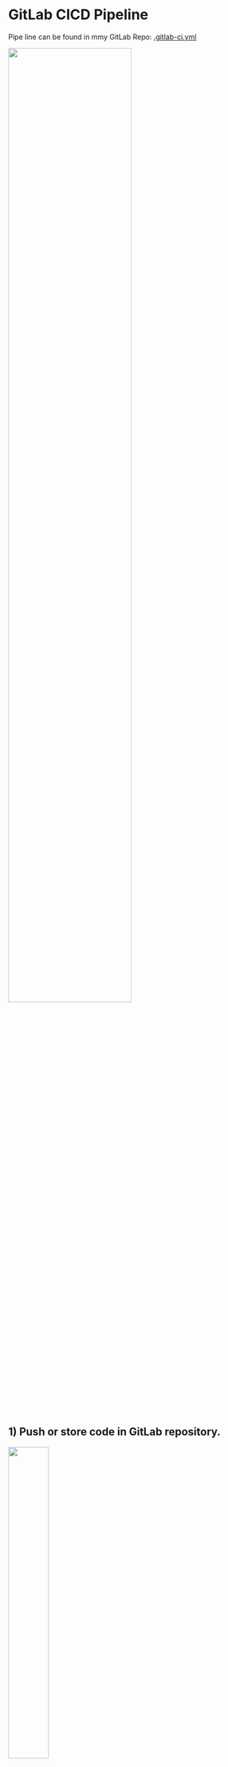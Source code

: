 # GitLab CICD Pipeline
Pipe line can be found in mmy GitLab Repo: [.gitlab-ci.yml](https://gitlab.com/kyleyap/cicd/-/blob/main/.gitlab-ci.yml)

<p align="left">
  <img width="70%" height="70%" src="https://github.com/famasboy888/GitLab__CICD/assets/23441168/7239c6f0-6a08-4ce0-82a6-7a357c9ce51d">
</p>

## 1) Push or store code in GitLab repository.

<p align="left">
  <img width="40%" height="40%" src="https://github.com/famasboy888/GitLab__CICD/assets/23441168/b1e53716-037d-46ea-9602-095b97720f9c">
</p>

## 2) Create the CI/CD Pipeline.

### 2.1) Create a file called `.gitlab-ci.yml` in the root directory

<p align="left">
  <img width="40%" height="40%" src="https://github.com/famasboy888/GitLab__CICD/assets/23441168/dd145081-c034-43a0-93c2-a9ada1be6f58">
</p>

### 2.2) Create test job:

```yaml
run_tests:                                               <== Name of the step
    image: python:3.9-slim-buster                        <== Replaces the default docker image executor e.g. Ruby
    before_script:                                       <== You can run pre-defined commands or scripts here
        - apt-get update && apt-get install make -y      <== this is the predefined command to install 'make'
    script:                                              <== this is the main script command
        - make test
```

### 2.3) Create build job:

- We need to first create an New Access Token from DockerHub.io
- Copy the username and secret temporarily.
- Go back to GitLab > Settings > CI/CD > Variables > Add Variable

Now we will edit the Pipeline yaml file

```bash
variables:                                                      <== Pipeline level variable
    IMG_NAME: famasboy888/demo-app
    IMG_TAG: 1.0.0

run_tests:
  ...
  ...

build_image:                                                  
    image: docker:26.1.0-alpine3.19                            <== base image
    services:                                                  <== we can run daemon service
        - docker:26.1.0-dind-alpine3.19                        <== daemon image
    variables:                                                 <== Job level variable
        DOCKER_TLS_CERTDIR: "/certs"                           <== Connection between the base image and service daemon
    before_script:
        - docker login -u $DOCKERHUB_USER -p $DOCKERHUB_SECRET    <== login using credentials
    script:
        - docker build -t $IMG_NAME:$IMG_TAG .
        - docker push $IMG_NAME:$IMG_TAG
```

### 2.4) We notice that the jobs are ran in parallel. We don't want that so we use `stages` key:

```yaml
variables:
    ...

stages:                  <== define stages and order of the jobs
    - test
    - build

run_tests:
    stage: test          <== specify the stage
    ...

build_image:
    stage: build         <== specify the stage
    ...
```

You will have a sequenced job after:

<p align="left">
  <img width="40%" height="40%" src="https://github.com/famasboy888/GitLab__CICD/assets/23441168/f96132a5-c10a-477e-b2a7-a486506e1092">
</p>

## 3) Create Deploy Application

### 3.1) First we need to create an instance server. I will use AWS EC2 instance.

<p align="left">
  <img width="40%" height="40%" src="https://github.com/famasboy888/GitLab__CICD/assets/23441168/de7359be-5e48-4748-83a2-a1ddaf4927f7">
</p>

Copy the contents of `AWS key pair` and store it in GitLab CI/CD `variable settings`

<p align="left">
  <img width="40%" height="40%" src="https://github.com/famasboy888/GitLab__CICD/assets/23441168/b5320c21-39aa-4006-8f44-a8a2275b6e57">
</p>

Note: Save it as a `File`

<p align="left">
  <img width="40%" height="40%" src="https://github.com/famasboy888/GitLab__CICD/assets/23441168/7ced949b-4f2a-44b8-bda7-c6bb31e755a8">
</p>

### 3.2) Add deploy job

```yaml
deploy_app:
    stage: deploy
    before_script:
        - chmod 400 $AWS_KEYPAIR                   <== We need to change chmod to 400 to get rid of permission error                                    
    script:
        - ssh -o StrictHostKeyChecking=no -i $AWS_KEYPAIR ubuntu@$AWS_INSTANCE_IP "           <== 'StrictHostKeyChecking=no' will disable prompt when connecting via SSH
            docker login -u $DOCKERHUB_USER -p $DOCKERHUB_SECRET &&                  
            docker stop flask-app-run || true && docker rm flask-app-run || true &&           <== Stop all previous running docker containers
            docker system prune -a | echo 'y' &&                                              <== Delete all previous running docker containers
            docker run -d --rm --name flask-app-run -p 5000:5000 $IMG_NAME:$IMG_TAG"          <== Pull image from DockerHub and run it on port 5000
```

We can confirm running docker container

<p align="left">
  <img width="40%" height="40%" src="https://github.com/famasboy888/GitLab__CICD/assets/23441168/f3804cda-0f5b-47f4-b368-3414ad556ba6">
</p>

Our app is now running on container via port 5000

<p align="left">
  <img width="40%" height="40%" src="https://github.com/famasboy888/GitLab__CICD/assets/23441168/7239c6f0-6a08-4ce0-82a6-7a357c9ce51d">
</p>






